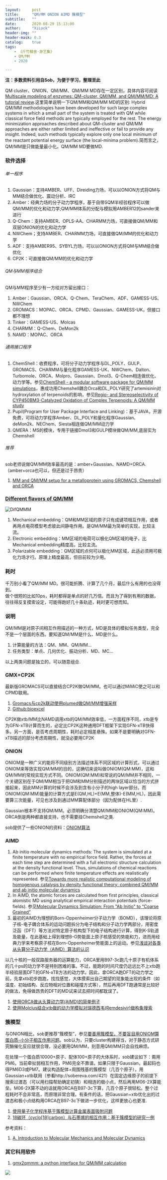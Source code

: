 ```yaml
---
layout:     post
title:      "QM/MM ONION AIMD 簇模型"
subtitle:   ""
date:       2020-08-29 15:13:00
author:     "XiLock"
header-img: ""
header-mask: 0.3
catalog:    true
tags:
    - 《斤竹精舍·游艺集》
    - QM/MM
    - 2020

---
```


**注：多数资料引用自Sob，为便于学习，整理至此**

QM cluster、ONION、QM/MM、QM/MM MD存在一定区别，具体内容可阅读[Multiscale modeling of enzymes: QM-cluster, QM/MM, and QM/MM/MD: A tutorial review](https://sci-hub.wf/10.1002/qua.25558).这里简单说明一下QM/MM和QM/MM MD的区别: Hybrid QM/MM methodologies have been developed for such large complex systems in which a small part of the system is treated with QM while classical force field methods are typically employed for the rest. The energy minimization approaches described about QM-cluster and QM/MM approaches are either rather limited and ineffective or fail to provide any insight. Indeed, such methods typically explore only one local minimum of the reactant potential energy surface (the local-minima problem).简而言之，QM/MM是只做能量最小化，QM/MM MD要做MD.

### 软件选择
###### 单一程序
1. Gaussian：支持AMBER、UFF、Direiding力场，可以以ONION方式将QM与MM结合做优化、震动分析、IRC
1. Amber：经典力场的分子动力学程序，基于自带SQM半经验程序可以做QM/MM的优化和动力学;QM/MM体系的分配与模拟用AMBER12的sander来进行
1. Q-Chem：支持AMBER、OPLS-AA、CHARMM力场，可直接做QM/MM和双层ONION的优化和动力学
1. NWChem；支持AMBER、CHARMM力场，可直接做QM/MM的优化和动力学
1. ADF：支持AMBER95、SYBYL力场，可以以ONION方式将QM与MM结合做优化
1. CP2K：可直接做QM/MM的优化和动力学

###### QM与MM程序组合
QM与MM程序至少有一方给对方留出接口：
1. Amber：Gaussian、ORCA、Q-Chem、TeraChem、ADF、GAMESS-US、NWChem
1. GROMACS：MOPAC、ORCA、CPMD、Gaussian、GAMESS-UK，但接口都不理想
1. Tinker：GAMESS-US、Molcas
1. CHARMM：Q-Chem、DeMon2k
1. NAMD：MOPAC、ORCA

###### 通用接口程序
1. ChemShell：收费程序，可将分子动力学程序与DL_POLY、GULP、GROMACS、CHARMM与量化程序GAMESS-UK、NWChem、Dalton、Turbomole、ORCA、Molpro、Gaussian、Dmol3、Q-Chem相连做优化、动力学等。参见[ChemShell - a modular software package for QM/MM simulations](https://wires.onlinelibrary.wiley.com/doi/10.1002/wcms.1163)，惠成功用Chemshell耦合Orca和DL_POLY研究了artemisinin对hydroxylation of terpenoids的影响，参见[Regio- and Stereoselectivity of CYP450BM3-Catalyzed Oxidation of Complex Terpenoids: A QM/MM study](https://sci-hub.wf/10.1039/d0cp03083j)
1. Pupil(Program for User Package Interface and Linking)：基于JAVA，开源免费，可将动力学程序Amber、DL_POLY和量化程序Gaussian、deMon2k、NEChem、Siesta相连做QM/MM动力学
1. QMERA：MS的模块，专用于链接Dmol3和GULP模块做QM/MM,底层实为Chemshell


###### 推荐
sob老师说做QM/MM效率最高的是：amber+Gaussian、NAMD+ORCA.（amber+orca也可以，但还是过于昂贵）
1. [MM and QM/MM setup for a metalloprotein using GROMACS,  Chemshell and ORCA](https://sites.google.com/site/ragnarbjornsson/mm-and-qm-mm-setup)

### [Different flavors of QM/MM](https://github.com/huichenggong/Learning-Computation-with-Chenggong/tree/main/CC_news_009)

![DifQMMM](https://github.com/huichenggong/Learning-Computation-with-Chenggong/blob/main/CC_news_009/mindmap.png?raw=true)

1. Mechanical embedding：QM和MM区域的原子只有成键项相互作用，或者再用点电荷模型考虑彼此间静电作用。是QM/MM最为简单的实现，比较主流。
1. Electronic embedding：MM区域的电荷可以极化QM区域的电子，比Mechanical embedding精度高，比较主流。
1. Polarizable embedding：QM区域的点何可以极化MM区域，此适必须用可极化力场才行。原理上精度最高，但目前较为少用。

### 耗时
千万别小看了QM/MM MD。很可能折腾、计算了几个月，最后什么有用的也没得到。  
做个很短的比如10ps，耗时都得是单点的好几万倍。而且为了得到有用的数据，往往得反复摸索设定，可能得跑好几十条轨迹，耗时更可想而知。

### 说明
QM/MM是对原子间相互作用描述的一种方式，MD是具体的模拟任务类型，完全不是一个层面的东西。要知道QM/MM是什么、MD是什么。
1. 计算能量的方法：QM、MM、QM/MM...
1. 任务类型：单点、几何优化、振动分析、MD、MC...

以上两类问题是独立的，可以随意组合.


### GMX+CP2K
最新版GROMACS可以直接结合CP2K做QM/MM。也可以通过MiMiC使之可以和CPMD联用。
1. [Gromacs与cp2k联动使用plumed做QM/MM增强采样](http://bbs.keinsci.com/forum.php?mod=viewthread&tid=21783&highlight=qm%2Fmm)
1. [Github:bioexcel](https://github.com/bioexcel)

CP2K做xtb/MM比NAMD调用xtb的QM/MM效率低，一方面程序不同，xtb是专为GFN-xTB计算而生的，必定比CP2K这种通用DFT框架下实现GFN-xTB快得多。另一方面，是否考虑周期性，耗时必定相差悬殊。如果不是要明确对GFN-xTB描述的部分考虑周期性，就没必要用CP2K

### ONION
ONIOM是一种广义的能将不同级别方法描述体系不同区域的计算形式，可以通过ONIOM来等效实现QM/MM的目的，这确切来说叫做ONIOM(QM:MM)，这和QM/MM的常规实现方式不同。ONIOM(QM:MM)和常说的QM/MM并不相同，一个关键区别在于QM/MM相当于把QM和MM分别描述的两块区域以恰当的方式拼接起来，因此MM计算的时候不会涉及到含有小分子的high layer部分。而ONIOM(QM:MM)能量的计算方式是E(QM,HL)+E(MM,整体)-E(MM,HL)，因此需要算三次能量，可见也涉及到通过MM算配体部分（因为配体在HL里）.

Gaussian根本不支持QM/MM。必须明确分清楚QM/MM和ONIOM(QM:MM)。ORCA倒是两种都直接支持，也不需要挂Chemshell之类.

sob提供了一些ONION的资料：[ONIOM算法](http://bbs.keinsci.com/thread-942-1-1.html)

### AIMD
1. Ab initio molecular dynamics methods: The system is simulated at a finite temperature with no empirical force field. Rather, the forces at each time step are determined with a full electronic structure calculation at the density functional level. Thus, simulations of chemical reactions can be performed where finite temperature effects are realistically represented. 参见[Towards more realistic computational modeling of homogenous catalysis by density functional theory: combined QM/MM and ab initio molecular dynamics](https://sci-hub.wf/10.1016/S0920-5861(98)00483-0)
1. In AIMD, the atomic forces are calculated from first principles, classical atomistic MD using analytical empirical interaction potentials (force-fields). 参见[Molecular Dynamics Simulation: From "Ab Initio" to “Coarse Grained”](https://sci-hub.wf/10.1007/978-94-007-0711-5_7)
1. 最初的AIMD为理想的Born-Oppenheimer分子动力学（BOMD），该理论将原子核-电子耦合体系的运动问题拆分为电子结构和分子动力学两部分，用密度泛函（DFT）等方法对特定原子核构型下的电子结构进行计算，得到K-S轨道及能量，在此基础上得到理想B-O势能面上原子核感受的势能和力，进而用经典力学来考察原子核在Born-Oppenheimer势能面上的运动。参见[浅谈对各类从头算分子动力学（AIMD）算法的认识](https://zhuanlan.zhihu.com/p/477824834?utm_id=0)

以几十核的一般双路服务器的运算能力，ORCA里用B97-3c跑几十原子有机体系的几十ps的动力学不是特别困难的事。不过，能跑的时间尺度仍远远比不上xtb跑半经验层面DFT的GFN-xTB方法的动力学。因此，拿ORCA跑DFT的动力学之前，先拿xtb初步跑跑，找找感觉，大体摸索出自己期望的现象能出现的条件（如温度、初始结构、反应物相对位置和碰撞方式等），然后再用DFT跑通常是比较好的做法，免得做昂贵的DFT的MD试来试去把时间都耽误了。
1. [使用ORCA做从头算动力学(AIMD)的简单例子](http://sobereva.com/576)
1. [使用Molclus结合xtb做的动力学模拟对瑞德西韦(Remdesivir)做构象搜索](http://bbs.keinsci.com/thread-16255-1-1.html)

### 簇模型
与ONION相比，sob更推荐“簇模型”，参见[要善用簇模型，不要盲目用ONIOM算蛋白质-小分子相互作用问题](http://sobereva.com/597)。sob认为，只要cluster构建得当，对于静态方式研究酶催化反应就很合理，没必要用QM/MM，刻意用QM/MM只会自找麻烦。

在处理一个蛋白质10000+原子、配体100+原子的大体系时，sob建议如下：甭用PM6。当前牵扯弱相互作用，PM6完全不靠谱。如果只限于Gaussian，最起码也得PM6D3或PM7。建议构造配体+周围残基的簇模型（几百个原子），用Gaussian+xtb联用（参看http://sobereva.com/421）在固定边缘原子的前提下搜索过渡态（可以用扫描帮助确定初猜）和相连的极小点，然后再用M06-2X算能垒。M06-2X算不动的话就用ORCA在B97-3c下算，几百个原子很轻松。整个过程耗时不会非常高，而原理非常合理。有条件的话，把Gaussian+xtb优化出的过渡态和极小点结构用ORCA在B97-3c下做进一步优化，这样更放心也更准.

1. [使用量子化学程序基于簇模型计算金属表面吸附问题](http://sobereva.com/540)
1. [18碳环（cyclo[18]carbon）与石墨烯的相互作用：基于簇模型的研究一例](http://sobereva.com/615)

参考资料：
1. [A. Introduction to Molecular Mechanics and Molecular Dynamics](https://chem.libretexts.org/Courses/CSU_Chico/CSU_Chico%3A_CHEM_451_-_Biochemistry_I/CHEM_451_Test/03%3A_Lipid_Structure/3.3%3A_Dynamics_of_Membrane_Lipids/Molecular_Mechanics_and_Dynamics/A._Introduction_to_Molecular_Mechanics_and_Molecular_Dynamics)

### 其它科用软件
1. [gmx2qmmm: a python interface for QM/MM calculation](https://github.com/gmx2qmmm/gmx2qmmm_portable)

![](/img/wc-tail.GIF)
